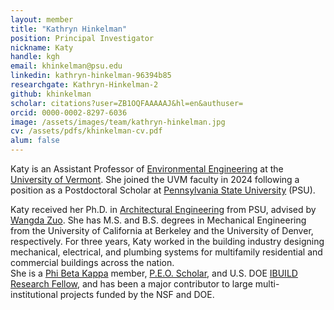 ```yaml
---
layout: member
title: "Kathryn Hinkelman"
position: Principal Investigator
nickname: Katy
handle: kgh
email: khinkelman@psu.edu
linkedin: kathryn-hinkelman-96394b85
researchgate: Kathryn-Hinkelman-2
github: khinkelman
scholar: citations?user=ZB1OQFAAAAAJ&hl=en&authuser=
orcid: 0000-0002-8297-6036
image: /assets/images/team/kathryn-hinkelman.jpg
cv: /assets/pdfs/khinkelman-cv.pdf
alum: false
---
```

Katy is an Assistant Professor of [Environmental Engineering] at the [University of Vermont]. 
She joined the UVM faculty in 2024 following a position as a Postdoctoral Scholar at 
[Pennsylvania State University][PSU] (PSU).

Katy received her Ph.D. in [Architectural Engineering][AE] 
from PSU, advised by [Wangda Zuo][SBS]. She has M.S. and B.S. degrees 
in Mechanical Engineering from the University of California at 
Berkeley and the University of Denver, respectively. For three years, Katy 
worked in the building industry designing mechanical, electrical, 
and plumbing systems for multifamily residential and commercial buildings across the nation.  
She is a [Phi Beta Kappa][PBK] member, [P.E.O. Scholar][PEO], and U.S. DOE [IBUILD Research Fellow][IBUILD], and 
has been a major contributor to large multi-institutional projects funded by the NSF and DOE. 


[Environmental Engineering]: https://www.uvm.edu/cems/cee
[University of Vermont]: https://www.uvm.edu
[Department of Mechanical Engineering]: https://www.uvm.edu/cems/me
[AE]: https://www.ae.psu.edu/
[PSU]: https://www.psu.edu/
[SBS]: https://sites.psu.edu/sbslab/
[PBK]: https://www.pbk.org/
[PEO]: https://www.peointernational.org/educational-support/scholar-awards/
[IBUILD]: https://ibuildfellowship.org/2021-fellow/

